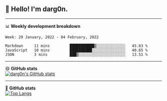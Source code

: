 <h2>👋 Hello! I'm darg0n.</h2>

--------

<!--
**dr-dargon/dr-dargon** is a ✨ _special_ ✨ repository because its `README.md` (this file) appears on your GitHub profile.

Here are some ideas to get you started:

- 🔭 I’m currently working on ...
- 🌱 I’m currently learning ...
- 👯 I’m looking to collaborate on ...
- 🤔 I’m looking for help with ...
- 💬 Ask me about ...
- 📫 How to reach me: ...
- 😄 Pronouns: ...
- ⚡ Fun fact: ...
-->

📊 **Weekly development breakdown**
<!--START_SECTION:waka-->
```text
Week: 29 January, 2022 - 04 February, 2022

Markdown     11 mins         ███████████▒░░░░░░░░░░░░░   45.83 % 
JavaScript   10 mins         ██████████░░░░░░░░░░░░░░░   40.65 % 
JSON         3 mins          ███▒░░░░░░░░░░░░░░░░░░░░░   13.51 % 
```
<!--END_SECTION:waka-->

--------
 
😄 **GitHub stats**
<br>
[![darg0n's GitHub stats](https://github-readme-stats.vercel.app/api?username=dr-dargon&show_icons=true&theme=buefy)](https://github.com/dr-dargon)
  
--------

💬 **GitHub stats**
<br>
[![Top Langs](https://github-readme-stats.vercel.app/api/top-langs/?username=dr-dargon&layout=compact)](https://github.com/dr-dargon)
  
